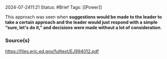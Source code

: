 2024-07-2411:21
Status: #Brief 
Tags: [[Power]]

This approach was seen when **suggestions would be made to the leader to take a certain approach and the leader would just respond with a simple “sure, let's do it,” and decisions were made without a lot of consideration**.
### Source(s)  
https://files.eric.ed.gov/fulltext/EJ994012.pdf